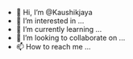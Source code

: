 - 👋 Hi, I’m @Kaushikjaya
- 👀 I’m interested in ...
- 🌱 I’m currently learning ...
- 💞️ I’m looking to collaborate on ...
- 📫 How to reach me ...

<!---
Kaushikjaya/Kaushikjaya is a ✨ special ✨ repository because its `README.md` (this file) appears on your GitHub profile.
You can click the Preview link to take a look at your changes.
--->
